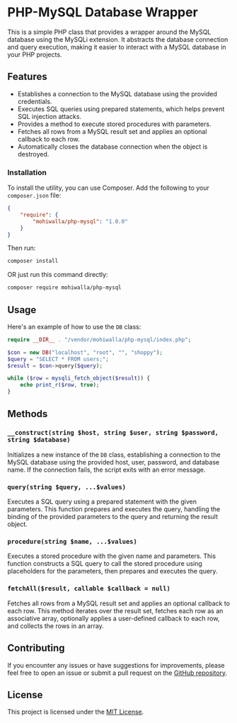 # PHP-MySQL Database Wrapper

This is a simple PHP class that provides a wrapper around the MySQL database using the MySQLi extension. It abstracts the database connection and query execution, making it easier to interact with a MySQL database in your PHP projects.

## Features

- Establishes a connection to the MySQL database using the provided credentials.
- Executes SQL queries using prepared statements, which helps prevent SQL injection attacks.
- Provides a method to execute stored procedures with parameters.
- Fetches all rows from a MySQL result set and applies an optional callback to each row.
- Automatically closes the database connection when the object is destroyed.

### Installation

To install the utility, you can use Composer. Add the following to your `composer.json` file:

```json
{
	"require": {
		"mohiwalla/php-mysql": "1.0.0"
	}
}
```

Then run:

```sh
composer install
```

OR just run this command directly:

```sh
composer require mohiwalla/php-mysql
```

## Usage

Here's an example of how to use the `DB` class:

```php
require __DIR__ . "/vendor/mohiwalla/php-mysql/index.php";

$con = new DB("localhost", "root", "", "shoppy");
$query = "SELECT * FROM users;";
$result = $con->query($query);

while ($row = mysqli_fetch_object($result)) {
    echo print_r($row, true);
}
```

## Methods

### `__construct(string $host, string $user, string $password, string $database)`

Initializes a new instance of the `DB` class, establishing a connection to the MySQL database using the provided host, user, password, and database name. If the connection fails, the script exits with an error message.

### `query(string $query, ...$values)`

Executes a SQL query using a prepared statement with the given parameters. This function prepares and executes the query, handling the binding of the provided parameters to the query and returning the result object.

### `procedure(string $name, ...$values)`

Executes a stored procedure with the given name and parameters. This function constructs a SQL query to call the stored procedure using placeholders for the parameters, then prepares and executes the query.

### `fetchAll($result, callable $callback = null)`

Fetches all rows from a MySQL result set and applies an optional callback to each row. This method iterates over the result set, fetches each row as an associative array, optionally applies a user-defined callback to each row, and collects the rows in an array.

## Contributing

If you encounter any issues or have suggestions for improvements, please feel free to open an issue or submit a pull request on the [GitHub repository](https://github.com/your-username/php-mysql-wrapper).

## License

This project is licensed under the [MIT License](LICENSE).